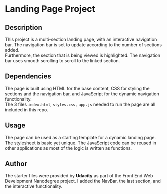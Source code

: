   # Landing Page Project


## Description

This project is a multi-section landing page, with an interactive navigation bar. The navigation bar is set to update according to the number of sections added.  
Furthermore, the section that is being viewed is highlighted. The navigation bar uses smooth scrolling to scroll to the linked section.  
  
  
## Dependencies
The page is built using HTML for the base content, CSS for styling the sections and the navigation bar, and JavaScript for the dynamic navigation functionality.  
The 3 files ```index.html```, ```styles.css,``` ```app.js``` needed to run the page are all included in this repo.

## Usage
The page can be used as a starting template for a dynamic landing page. The stylesheet is basic yet unique. The JavaScript code can be reused in other applications as most of the logic is written as functions.

## Author  
The starter files were provided by **Udacity** as part of the Front End Web Development Nanodegree project. I added the NavBar, the last section, and the interactive functionality.